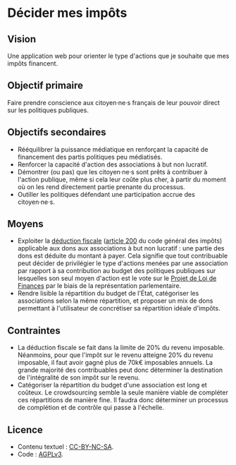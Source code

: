 Décider mes impôts
==================

Vision
------

Une application web pour orienter le type d'actions que je souhaite que mes impôts financent.


Objectif primaire
-----------------

Faire prendre conscience aux citoyen·ne·s français de leur pouvoir direct sur les politiques publiques.


Objectifs secondaires
---------------------

- Rééquilibrer la puissance médiatique en renforçant la capacité de financement des partis politiques peu médiatisés.
- Renforcer la capacité d'action des associations à but non lucratif.
- Démontrer (ou pas) que les citoyen·ne·s sont prêts à contribuer à l'action publique, même si cela leur coûte plus cher, à partir du moment où on les rend directement partie prenante du processus.
- Outiller les politiques défendant une participation accrue des citoyen·ne·s.


Moyens
------

- Exploiter la [déduction fiscale](https://www.service-public.fr/particuliers/vosdroits/F426) ([article 200](https://www.legifrance.gouv.fr/affichCode.do?idSectionTA=LEGISCTA000006191957&cidTexte=LEGITEXT000006069577) du code général des impôts) applicable aux dons aux associations à but non lucratif : une partie des dons est déduite du montant à payer. Cela signifie que tout contribuable peut décider de privilégier le type d'actions menées par une association par rapport à sa contribution au budget des politiques publiques sur lesquelles son seul moyen d'action est le vote sur le [Projet de Loi de Finances](https://fr.wikipedia.org/wiki/Loi_de_finances_en_France) par le biais de la représentation parlementaire.
- Rendre lisible la répartition du budget de l'État, catégoriser les associations selon la même répartition, et proposer un mix de dons permettant à l'utilisateur de concrétiser sa répartition idéale d'impôts.


Contraintes
-----------

- La déduction fiscale se fait dans la limite de 20% du revenu imposable. Néanmoins, pour que l'impôt sur le revenu atteigne 20% du revenu imposable, il faut avoir gagné plus de 70k€ imposables annuels. La grande majorité des contribuables peut donc déterminer la destination de l'intégralité de son impôt sur le revenu.
- Catégoriser la répartition du budget d'une association est long et coûteux. Le crowdsourcing semble la seule manière viable de compléter ces répartitions de manière fine. Il faudra donc déterminer un processus de complétion et de contrôle qui passe à l'échelle.


Licence
-------

- Contenu textuel : [CC-BY-NC-SA](https://creativecommons.org/licenses/by-nc-sa/3.0/).
- Code : [AGPLv3](https://www.gnu.org/licenses/agpl-3.0.fr.html).

